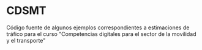 # CDSMT
Código fuente de algunos ejemplos correspondientes a estimaciones de tráfico para el curso "Competencias digitales para el sector de la movilidad y el transporte"
